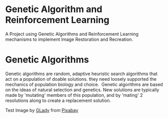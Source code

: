 # Genetic Algorithm and Reinforcement Learning

A Project using Genetic Algorithms and Reinforcement Learning mechanisms to implement Image Restoration and Recreation.

# Genetic Algorithms
Genetic algorithms are random, adaptive heuristic search algorithms that act on a population of doable solutions. they need loosely supported the mechanics of population biology and choice. 
Genetic algorithms are based on the ideas of natural selection and genetics. New solutions are typically made by 'mutating' members of this population, and by 'mating' 2 resolutions along to create a replacement solution.

Test Image by <a href="https://pixabay.com/users/glady-768/?utm_source=link-attribution&amp;utm_medium=referral&amp;utm_campaign=image&amp;utm_content=165819">GLady</a> from <a href="https://pixabay.com/?utm_source=link-attribution&amp;utm_medium=referral&amp;utm_campaign=image&amp;utm_content=165819">Pixabay</a>
